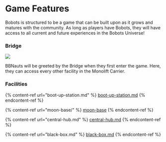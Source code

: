 # Game Features

Bobots is structured to be a game that can be built upon as it grows and matures with the community. As long as players have Bobots, they will have access to all current and future experiences in the Bobots Universe!&#x20;

### Bridge

![](../.gitbook/assets/Bobots\_Bridge.png)

BBNauts will be greeted by the Bridge when they first enter the game. Here, they can access every other facility in the Monolift Carrier.&#x20;

### Facilities

{% content-ref url="boot-up-station.md" %}
[boot-up-station.md](boot-up-station.md)
{% endcontent-ref %}

{% content-ref url="moon-base/" %}
[moon-base](moon-base/)
{% endcontent-ref %}

{% content-ref url="central-hub.md" %}
[central-hub.md](central-hub.md)
{% endcontent-ref %}

{% content-ref url="black-box.md" %}
[black-box.md](black-box.md)
{% endcontent-ref %}
